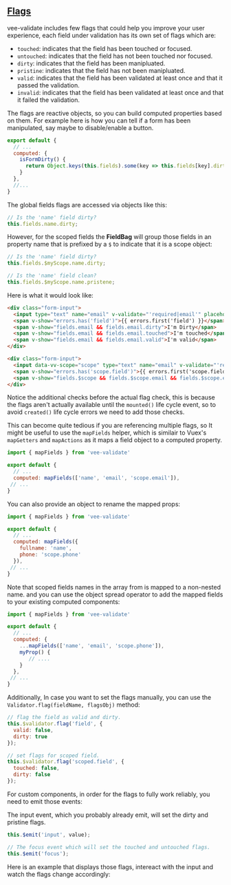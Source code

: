 ## [Flags](#flags-example)

vee-validate includes few flags that could help you improve your user experience, each field under validation has its own set of flags which are:


- `touched`: indicates that the field has been touched or focused.
- `untouched`: indicates that the field has not been touched nor focused.
- `dirty`: indicates that the field has been manipluated.
- `pristine`: indicates that the field has not been manipluated.
- `valid`: indicates that the field has been validated at least once and that it passed the validation.
- `invalid`: indicates that the field has been validated at least once and that it failed the validation.


The flags are reactive objects, so you can build computed properties based on them. For example here is how you can tell if a form has been manipulated, say maybe to disable/enable a button.

```js
export default {
  // ...
  computed: {
    isFormDirty() {
      return Object.keys(this.fields).some(key => this.fields[key].dirty);
    }
  },
  //...
}
```

The global fields flags are accessed via objects like this:

```js
// Is the 'name' field dirty? 
this.fields.name.dirty;
```

However, for the scoped fields the **FieldBag** will group those fields in an property name that is prefixed by a `$` to indicate that it is a scope object:

```js
// Is the 'name' field dirty? 
this.fields.$myScope.name.dirty;

// Is the 'name' field clean? 
this.fields.$myScope.name.pristene; 
```


Here is what it would look like:

```html
<div class="form-input">
  <input type="text" name="email" v-validate="'required|email'" placeholder="Email">
  <span v-show="errors.has('field')">{{ errors.first('field') }}</span>
  <span v-show="fields.email && fields.email.dirty">I'm Dirty</span>
  <span v-show="fields.email && fields.email.touched">I'm touched</span>
  <span v-show="fields.email && fields.email.valid">I'm valid</span>
</div>
```

```html
<div class="form-input">
  <input data-vv-scope="scope" type="text" name="email" v-validate="'required|email'" placeholder="Email">
  <span v-show="errors.has('scope.field')">{{ errors.first('scope.field') }}</span>
  <span v-show="fields.$scope && fields.$scope.email && fields.$scope.email.dirty">I'm Dirty</span>
</div>
```

Notice the additional checks before the actual flag check, this is because the flags aren't actually available until the `mounted()` life cycle event, so to avoid `created()` life cycle errors we need to add those checks.

This can become quite tedious if you are referencing multiple flags, so It might be useful to use the `mapFields` helper, which is similair to Vuex's `mapGetters` and `mapActions` as it maps a field object to a computed property.

```js
import { mapFields } from 'vee-validate'

export default {
  // ...
  computed: mapFields(['name', 'email', 'scope.email']),
 // ...
}
```

You can also provide an object to rename the mapped props:

```js
import { mapFields } from 'vee-validate'

export default {
  // ...
  computed: mapFields({
    fullname: 'name',
    phone: 'scope.phone'
  }),
 // ...
}
```

Note that scoped fields names in the array from is mapped to a non-nested name. and you can use the object spread operator to add the mapped fields to your existing computed components:

```js
import { mapFields } from 'vee-validate'

export default {
  // ...
  computed: {
    ...mapFields(['name', 'email', 'scope.phone']),
    myProp() {
       // ....
    }
  },
 // ...
}
```

Additionally, In case you want to set the flags manually, you can use the `Validator.flag(fieldName, flagsObj)` method:

```js
// flag the field as valid and dirty.
this.$validator.flag('field', {
  valid: false,
  dirty: true
});

// set flags for scoped field.
this.$validator.flag('scoped.field', {
  touched: false,
  dirty: false
});
```

For custom components, in order for the flags to fully work reliably, you need to emit those events:

The input event, which you probably already emit, will set the dirty and pristine flags.

```js
this.$emit('input', value); 

// The focus event which will set the touched and untouched flags.
this.$emit('focus'); 
```
Here is an example that displays those flags, intereact with the input and watch the flags change accordingly:

